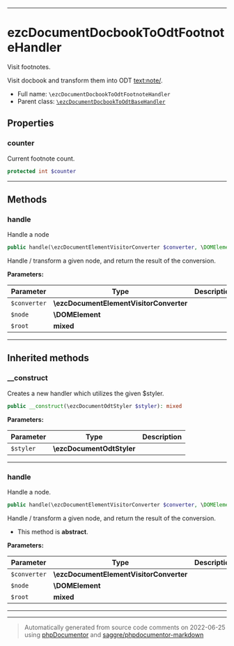 ***

# ezcDocumentDocbookToOdtFootnoteHandler

Visit footnotes.

Visit docbook <footnote/> and transform them into ODT <text:note/>.

* Full name: `\ezcDocumentDocbookToOdtFootnoteHandler`
* Parent class: [`\ezcDocumentDocbookToOdtBaseHandler`](./ezcDocumentDocbookToOdtBaseHandler.md)



## Properties


### counter

Current footnote count.

```php
protected int $counter
```






***

## Methods


### handle

Handle a node

```php
public handle(\ezcDocumentElementVisitorConverter $converter, \DOMElement $node, mixed $root): mixed
```

Handle / transform a given node, and return the result of the
conversion.






**Parameters:**

| Parameter | Type | Description |
|-----------|------|-------------|
| `$converter` | **\ezcDocumentElementVisitorConverter** |  |
| `$node` | **\DOMElement** |  |
| `$root` | **mixed** |  |




***


## Inherited methods


### __construct

Creates a new handler which utilizes the given $styler.

```php
public __construct(\ezcDocumentOdtStyler $styler): mixed
```








**Parameters:**

| Parameter | Type | Description |
|-----------|------|-------------|
| `$styler` | **\ezcDocumentOdtStyler** |  |




***

### handle

Handle a node.

```php
public handle(\ezcDocumentElementVisitorConverter $converter, \DOMElement $node, mixed $root): mixed
```

Handle / transform a given node, and return the result of the
conversion.


* This method is **abstract**.



**Parameters:**

| Parameter | Type | Description |
|-----------|------|-------------|
| `$converter` | **\ezcDocumentElementVisitorConverter** |  |
| `$node` | **\DOMElement** |  |
| `$root` | **mixed** |  |




***


***
> Automatically generated from source code comments on 2022-06-25 using [phpDocumentor](http://www.phpdoc.org/) and [saggre/phpdocumentor-markdown](https://github.com/Saggre/phpDocumentor-markdown)
